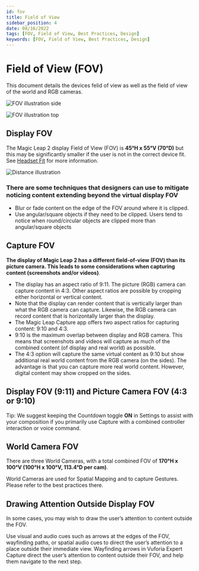 ```yaml
---
id: fov
title: Field of View
sidebar_position: 4
date: 08/16/2022
tags: [FOV, Field of View, Best Practices, Design]
keywords: [FOV, Field of View, Best Practices, Design]
---
```


# Field of View (FOV)

This document details the devices felid of view as well as the field of view of the world and RGB cameras.

![FOV illustration side](/img/human-interface-guidelines/FOV-Illustration_Side.png)

![FOV illustration top](/img/human-interface-guidelines/FOV-Illustration_Top.png)

## Display FOV

The Magic Leap 2 display Field of View (FOV) is **45°H x 55°V (70°D)** but this may be significantly smaller if the user is not in the correct device fit. See [Headset Fit](/docs/guides/features/eye-tracking/headset-fit.md) for more information.

![Distance illustration](/img/human-interface-guidelines/Viewing-Distance-Illustration.png)

### There are some techniques that designers can use to mitigate noticing content extending beyond the virtual display FOV

- Blur or fade content on the edge of the FOV around where it is clipped.
- Use angular/square objects if they need to be clipped. Users tend to notice when round/circular objects are clipped more than angular/square objects

## Capture FOV

**The display of Magic Leap 2 has a different field-of-view (FOV) than its picture camera. This leads to some considerations when capturing content (screenshots and/or videos)**.

- The display has an aspect ratio of 9:11. The picture (RGB) camera can capture content in 4:3. Other aspect ratios are possible by cropping either horizontal or vertical content.
- Note that the display can render content that is vertically larger than what the RGB camera can capture. Likewise, the RGB camera can record content that is horizontally larger than the display.
- The Magic Leap Capture app offers two aspect ratios for capturing content: 9:10 and 4:3.
- 9:10 is the maximum overlap between display and RGB camera. This means that screenshots and videos will capture as much of the combined content (of display and real world) as possible.
- The 4:3 option will capture the same virtual content as 9:10 but show additional real world content from the RGB camera (on the sides). The advantage is that you can capture more real world content. However, digital content may show cropped on the sides.

## Display FOV (9:11) and Picture Camera FOV (4:3 or 9:10)

Tip: We suggest keeping the Countdown toggle **ON** in Settings to assist with your composition if you primarily use Capture with a combined controller interaction or voice command.

## World Camera FOV

There are three World Cameras, with a total combined FOV of **170°H x 100°V (100°H x 100°V,  113.4°D per cam)**.

World Cameras are used for Spatial Mapping and to capture Gestures. Please refer to the best practices there.

## Drawing Attention Outside Display FOV

In some cases, you may wish to draw the user’s attention to content outside the FOV.

Use visual and audio cues such as arrows at the edges of the FOV, wayfinding paths, or spatial audio cues to direct the user’s attention to a place outside their immediate view.
Wayfinding arrows in Vuforia Expert Capture direct the user’s attention to content outside their FOV, and help them navigate to the next step.
